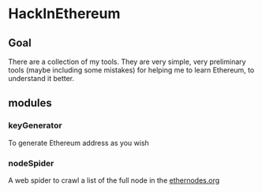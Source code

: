 # HackInEthereum

## Goal
There are a collection of my tools. They are very simple, very preliminary tools (maybe including some mistakes) for helping me to learn Ethereum, to understand it better.


## modules

### keyGenerator
 To generate Ethereum address as you wish

### nodeSpider
A web spider to crawl a list of the full node in the [ethernodes.org](https://www.ethernodes.org/network/1) 

